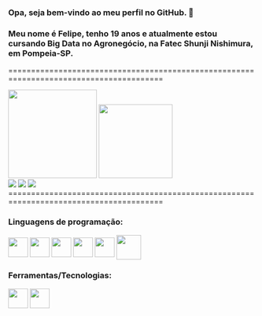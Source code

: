 ### Opa, seja bem-vindo ao meu perfil no GitHub. 👋
### Meu nome é Felipe, tenho 19 anos e atualmente estou cursando Big Data no Agronegócio, na Fatec Shunji Nishimura, em Pompeia-SP.
========================================================================================

<div>
  <img height=180em src="https://github-readme-stats.vercel.app/api?username=feliepmarinscardoso&show_icons=true&theme=dracula"/>
  <img height=150em src="https://github-readme-stats.vercel.app/api/top-langs/?username=feliepmarinscardoso&layout=compact&theme=dark&locale=pt-br"/>
</div>

<div>
  <a href=""><img src="https://img.shields.io/badge/GitHub-100000?style=for-the-badge&logo=github&logoColor=white"/></a>
  <a href=""><img src="https://img.shields.io/badge/LinkedIn-0077B5?style=for-the-badge&logo=linkedin&logoColor=white"/></a>
  <a href=""><img src="https://img.shields.io/badge/Gmail-D14836?style=for-the-badge&logo=gmail&logoColor=white"/></a>
</div>
========================================================================================

### Linguagens de programação:

<div>
  <img align=center height=40 widht=40 src="https://cdn.jsdelivr.net/gh/devicons/devicon/icons/html5/html5-original.svg" />
  <img align=center height=40 widht=40 src="https://cdn.jsdelivr.net/gh/devicons/devicon/icons/css3/css3-original.svg" />
  <img align=center height=40 widht=40 src="https://cdn.jsdelivr.net/gh/devicons/devicon/icons/javascript/javascript-original.svg" />
  <img align=center height=40 widht=40 src="https://cdn.jsdelivr.net/gh/devicons/devicon/icons/nodejs/nodejs-original.svg" />
  <img align=center height=40 widht=40 src="https://cdn.jsdelivr.net/gh/devicons/devicon/icons/python/python-original.svg" />
  <img align=center height=50 widht=50 src="https://img.icons8.com/color/256/mysql-logo.png" />
</div>

### Ferramentas/Tecnologias:

<div>
  <img align=center height=40 widht=40 src="https://cdn.jsdelivr.net/gh/devicons/devicon/icons/vscode/vscode-original.svg" />
  <img align=center height=40 widht=40 src="https://cdn.jsdelivr.net/gh/devicons/devicon/icons/git/git-original.svg" />
</div>
